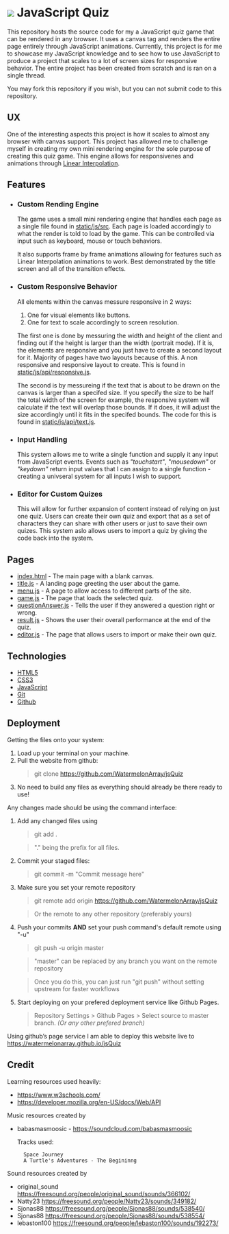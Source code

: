 # ![](static/assets/favicon.ico) JavaScript Quiz

This repository hosts the source code for my a JavaScript quiz game that can be rendered in any browser. It uses a canvas tag and renders the entire page entirely through JavaScript animations. Currently, this project is for me to showcase my JavaScript knowledge and to see how to use JavaScript to produce a project that scales to a lot of screen sizes for responsive behavior. The entire project has been created from scratch and is ran on a single thread.

You may fork this repository if you wish, but you can not submit code to this repository.

## UX

One of the interesting aspects this project is how it scales to almost any browser with canvas support. This project has allowed me to challenge myself in creating my own mini rendering engine for the sole purpose of creating this quiz game. This engine allows for responsivenes and animations through [Linear Interpolation](https://en.wikipedia.org/wiki/Linear_interpolation).

## Features

- ### **Custom Rending Engine**

	The game uses a small mini rendering engine that handles each page as a single file found in [static/js/src](static/js/src/). Each page is loaded accordingly to what the render is told to load by the game. This can be controlled via input such as keyboard, mouse or touch behaviors.

	It also supports frame by frame animations allowing for features such as Linear Interpolation animations to work. Best demonstrated by the title screen and all of the transition effects.
- ### **Custom Responsive Behavior**

	All elements within the canvas messure responsive in 2 ways:

	1. One for visual elements like buttons.
	2. One for text to scale accordingly to screen resolution.

	The first one is done by messuring the width and height of the client and finding out if the height is larger than the width (portrait mode). If it is, the elements are responsive and you just have to create a second layout for it. Majority of pages have two layouts because of this. A non responsive and responsive layout to create. This is found in [static/js/api/responsive.js](static/js/api/responsive.js).

	The second is by messureing if the text that is about to be drawn on the canvas is larger than a specifed size. If you specify the size to be half the total width of the screen for example, the responsive system will calculate if the text will overlap those bounds. If it does, it will adjust the size accordingly until it fits in the specifed bounds. The code for this is found in [static/js/api/text.js](static/js/api/text.js).


- ### **Input Handling**
	This system allows me to write a single function and supply it any input from JavaScript events. Events such as *"touchstart"*, *"mousedown"* or *"keydown"* return input values that I can assign to a single function - creating a univseral system for all inputs I wish to support.
- ### **Editor for Custom Quizes**
	This will allow for further expansion of content instead of relying on just one quiz. Users can create their own quiz and export that as a set of characters they can share with other users or just to save their own quizes. This system aslo allows users to import a quiz by giving the code back into the system.

## Pages

- [index.html](index.html) - The main page with a blank canvas.
- [title.js](static/js/src/title.js) - A landing page greeting the user about the game.
- [menu.js](static/js/src/menu.js) - A page to allow access to different parts of the site.
- [game.js](static/js/src/game.js) - The page that loads the selected quiz.
- [questionAnswer.js](static/js/src/questionAnswer.js) - Tells the user if they answered a question right or wrong.
- [result.js](static/js/src/result.js) - Shows the user their overall performance at the end of the quiz.
- [editor.js](static/js/src/editor.js) - The page that allows users to import or make their own quiz.

## Technologies

- [HTML5](https://developer.mozilla.org/en-US/docs/Web/HTML)
- [CSS3](https://developer.mozilla.org/en-US/docs/Web/CSS)
- [JavaScript](https://developer.mozilla.org/en-US/docs/Web/javascript)
- [Git](https://git-scm.com/)
- [Github](https://github.com)

## Deployment

Getting the files onto your system:
1. Load up your terminal on your machine.
2. Pull the website from github:
	> git clone https://github.com/WatermelonArray/jsQuiz
3. No need to build any files as everything should already be there ready to use!

Any changes made should be using the command interface:
1. Add any changed files using
	> git add .

	> "." being the prefix for all files.

2. Commit your staged files:
	> git commit -m "Commit message here"

3. Make sure you set your remote repository
	> git remote add origin https://github.com/WatermelonArray/jsQuiz

	> Or the remote to any other repository (preferably yours)

4. Push your commits **AND** set your push command's default remote using "-u"
	> git push -u origin master

	> "master" can be replaced by any branch you want on the remote repository

	> Once you do this, you can just run "git push" without setting upstream for faster workflows

5. Start deploying on your prefered deployment service like Github Pages.
	> Repository Settings > Github Pages > Select source to master branch. *(Or any other prefered branch)*

Using github’s page service I am able to deploy this website live to https://watermelonarray.github.io/jsQuiz

## Credit

Learning resources used heavily:

- https://www.w3schools.com/
- https://developer.mozilla.org/en-US/docs/Web/API

Music resources created by
- babasmasmoosic - https://soundcloud.com/babasmasmoosic

	Tracks used:

		Space Journey
		A Turtle's Adventures - The Begininng

Sound resources created by
- original_sound https://freesound.org/people/original_sound/sounds/366102/
- Natty23 https://freesound.org/people/Natty23/sounds/349182/
- Sjonas88 https://freesound.org/people/Sjonas88/sounds/538540/
- Sjonas88 https://freesound.org/people/Sjonas88/sounds/538554/
- lebaston100 https://freesound.org/people/lebaston100/sounds/192273/